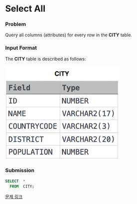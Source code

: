 # Select All

### Problem

Query all columns (attributes) for every row in the **CITY** table.

### Input Format

The **CITY** table is described as follows:

![image.png](image.png)

### Submission

```sql
SELECT  *
  FROM  CITY;
```

[문제 링크](https://www.hackerrank.com/challenges/select-all-sql/problem?isFullScreen=true)
